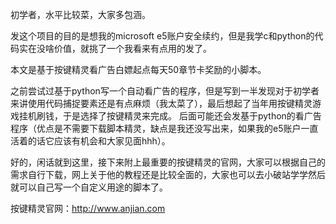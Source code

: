 初学者，水平比较菜，大家多包涵。

发这个项目的目的是想我的microsoft e5账户安全续约，但是我学c和python的代码实在没啥价值，就挑了一个我看来有点用的发了。

本文是基于按键精灵看广告白嫖起点每天50章节卡奖励的小脚本。

之前尝试过基于python写一个自动看广告的程序，但是写到一半发现对于初学者来讲使用代码捕捉要素还是有点麻烦（我太菜了），最后想起了当年用按键精灵游戏挂机刷钱，于是选择了按键精灵来完成。
后面可能还会发基于python的看广告程序（优点是不需要下载脚本精灵，缺点是我还没写出来，如果我的e5账户一直活着的话它应该有机会和大家见面hhh）。

好的，闲话就到这里，接下来附上最重要的按键精灵的官网，大家可以根据自己的需求自行下载，网上关于他的教程还是比较全面的，大家也可以去小破站学学然后就可以自己写一个自定义用途的脚本了。

按键精灵官网：http://www.anjian.com


